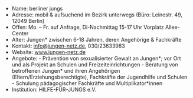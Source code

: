 - Name:         berliner jungs
- Adresse:      mobil & aufsuchend im Bezirk unterwegs (Büro: Leinestr. 49, 12049 Berlin)
- Offen:        Mo. – Fr. auf Anfrage, Di-Nachmittag 15-17 Uhr Vorplatz Allee-Center
- Alter:        Jungen* zwischen 6-18 Jahren, deren Angehörige & Fachkräfte
- Kontakt:      info@jungen-netz.de, 030/23633983
- Website:      www.jungen-netz.de 
- Angebote:     - Prävention von sexualisierter Gewalt an Jungen*; vor Ort und als Projekt an Schulen und Freizeiteinrichtungen
                - Beratung von betroffenen Jungen* und ihren Angehörigen (Eltern/Erziehungsberechtigte), Fachkräfte der Jugendhilfe und Schulen
                - Schulung pädagogischer Fachkräfte und Multiplikator*innen
- Institution:  HILFE-FÜR-JUNGS e.V.
